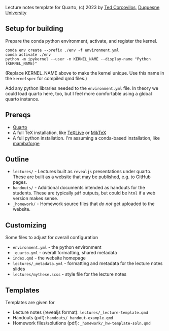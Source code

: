 Lecture notes template for Quarto, (c) 2023 by [Ted Corcovilos](https://corcovilolabs.com), [Duquesne University](https://www.duq.edu) 

## Setup for building
Prepare the conda python environment, activate, and register the kernel.

```
conda env create --prefix ./env -f environment.yml
conda activate ./env
python -m ipykernel --user -n KERNEL_NAME --display-name "Python (KERNEL_NAME)"
```

(Replace KERNEL_NAME above to make the kernel unique.  Use this name in the `kernelspec` for compiled qmd files.)

Add any python libraries needed to the `environment.yml` file.  In theory we could load quarto here, too, but I feel more comfortable using a global quarto instance.

## Prereqs

- [Quarto](https://quarto.org)
- A full TeX installation, like [TeXLive](https://tug.org/texlive/) or [MikTeX](https://miktex.org/)
- A full python installation.  I'm assuming a conda-based installation, like [mambaforge](https://github.com/conda-forge/miniforge#mambaforge)

## Outline
- `lectures/` - Lectures built as `revealjs` presentations under quarto.  These are built as a website that may be published, e.g. to GitHub pages.
- `handouts/` - Additional documents intended as handouts for the students.  These are typically `pdf` outputs, but could be `html` if a web version makes sense.
- `_homework/` - Homework source files that *do not* get uploaded to the website.

## Customizing
Some files to adjust for overall configuration
- `environment.yml` - the python environment
- `_quarto.yml` - overall formatting, shared metadata
- `index.qmd` - the website homepage
- `lectures/_metadata.yml` - formatting and metadata for the lecture notes slides
- `lectures/mythese.scss` - style file for the lecture notes

## Templates
Templates are given for
- Lecture notes (revealjs format): `lectures/_lecture-template.qmd`
- Handouts (pdf): `handouts/_handout-example.qmd`
- Homework files/solutions (pdf): `_homework/_hw-template-soln.qmd`